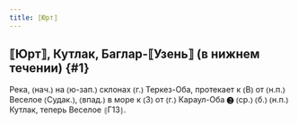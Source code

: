 ```yaml
---
title: ⟦Юрт⟧
---
```

## ⟦Юрт⟧, Кутлак, Баглар-⟦Узень⟧ (в нижнем течении) {#1}

Река, ⦅нач.⦆ на ⦅ю-зап.⦆ склонах ⦅г.⦆ Теркез-Оба, протекает к ⦅В⦆ от ⦅н.п.⦆ Веселое ⦅Судак.⦆, ⦅впад.⦆ в море к ⦅З⦆ от ⦅г.⦆ Караул-Оба ❷ ⦅ср.⦆ ⦅б.⦆ ⦅н.п.⦆ Кутлак, теперь Веселое ⦃Г13⦄.
